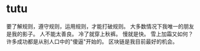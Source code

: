 # tutu
要了解规则，遵守规则，运用规则，才能打破规则。
大多数情况下我唯一的朋友是我的影子。
人不能太善良。
冷了就穿上秋裤。
慢就是快。
雪上加霜又如何？
许多成功都是从别人口中的"傻逼"开始的。
区块链是我目前最好的机会。